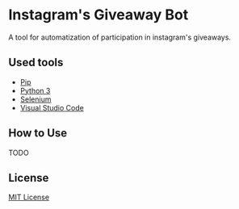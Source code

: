 # Instagram's Giveaway Bot

A tool for automatization of participation in instagram's giveaways.

## Used tools

* [Pip](https://pypi.org/project/pip/)
* [Python 3](https://www.python.org/)
* [Selenium](https://selenium.dev/)
* [Visual Studio Code](https://code.visualstudio.com/)

## How to Use

TODO

## License

[MIT License](https://opensource.org/licenses/MIT)
